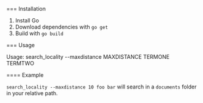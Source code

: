 === Installation

1. Install Go
2. Download dependencies with `go get`
3. Build with `go build`

=== Usage

Usage: search_locality --maxdistance MAXDISTANCE TERMONE TERMTWO

==== Example

`search_locality --maxdistance 10 foo bar` will search in a `documents` folder in your relative path.
